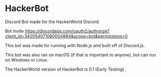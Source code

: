 # HackerBot
Discord Bot made for the HackerWorld Discord  

 Bot Invite
 https://discordapp.com/oauth2/authorize?client_id=342054071060004884&scope=bot&permissions=0

This bot was made for running with Node.js and built off of Discord.js.  

This bot was also ran on macOS (if that is important to anyone), but can run on Windows or Linux.

The HackerWorld version of HackerBot is 0.1 (Early Testing) . 

